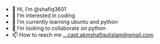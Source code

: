 - 👋 Hi, I’m @shafiq3601
- 👀 I’m interested in coding
- 🌱 I’m currently learning ubuntu and python
- 💞️ I’m looking to collaborate on python
- 📫 How to reach me ...capt.akmshafiqulislam@gmail.com

<!---
shafiq3601/shafiq3601 is a ✨ special ✨ repository because its `README.md` (this file) appears on your GitHub profile.
You can click the Preview link to take a look at your changes.
--->
